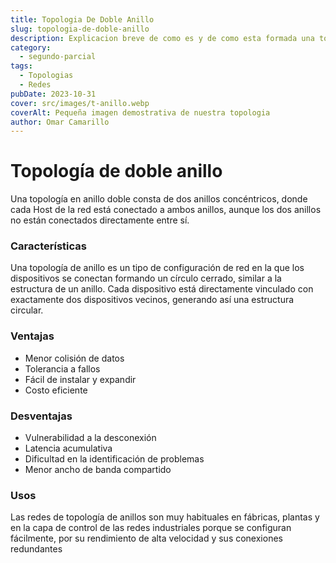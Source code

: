 ```yaml
---
title: Topologia De Doble Anillo
slug: topologia-de-doble-anillo
description: Explicacion breve de como es y de como esta formada una topologia de doble anillo de red
category:
  - segundo-parcial
tags:
  - Topologias 
  - Redes
pubDate: 2023-10-31
cover: src/images/t-anillo.webp
coverAlt: Pequeña imagen demostrativa de nuestra topologia
author: Omar Camarillo
---
```

# Topología de doble anillo
Una topología en anillo doble consta de dos anillos concéntricos, donde cada Host de la red
está conectado a ambos anillos, aunque los dos anillos no están conectados directamente
entre sí.

### Características
Una topología de anillo es un tipo de configuración de red en la que los dispositivos se
conectan formando un círculo cerrado, similar a la estructura de un anillo. Cada dispositivo
está directamente vinculado con exactamente dos dispositivos vecinos, generando así una
estructura circular.

### Ventajas
- Menor colisión de datos
- Tolerancia a fallos
- Fácil de instalar y expandir
- Costo eficiente

### Desventajas
- Vulnerabilidad a la desconexión
- Latencia acumulativa
- Dificultad en la identificación de problemas
- Menor ancho de banda compartido

### Usos
Las redes de topología de anillos son muy habituales en fábricas, plantas y en la capa de
control de las redes industriales porque se configuran fácilmente, por su rendimiento de alta
velocidad y sus conexiones redundantes
